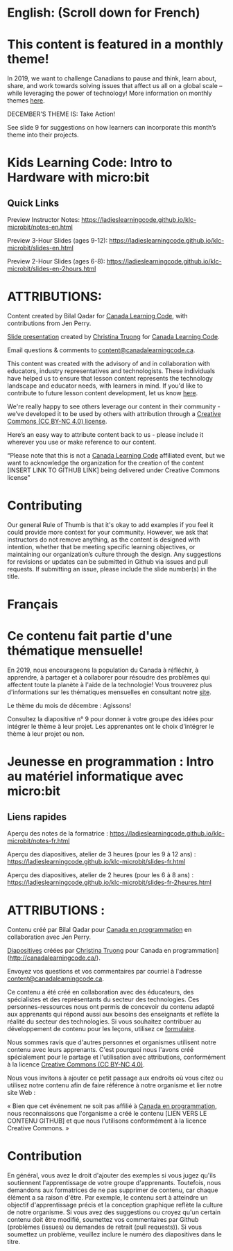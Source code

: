 # English: (Scroll down for French)
# This content is featured in a monthly theme!

In 2019, we want to challenge Canadians to pause and think, learn about, share, and work towards solving issues that affect us all on a global scale – while leveraging the power of technology!  More information on monthly themes [here](https://www.canadalearningcode.ca/code-can-change-the-world/).

DECEMBER'S THEME IS: Take Action!

See slide 9 for suggestions on how learners can incorporate this month’s theme into their projects.

# Kids Learning Code: Intro to Hardware with micro:bit

## Quick Links

Preview Instructor Notes: https://ladieslearningcode.github.io/klc-microbit/notes-en.html

Preview 3-Hour Slides (ages 9-12): https://ladieslearningcode.github.io/klc-microbit/slides-en.html

Preview 2-Hour Slides (ages 6-8): https://ladieslearningcode.github.io/klc-microbit/slides-en-2hours.html

# ATTRIBUTIONS:

Content created by Bilal Qadar for [Canada Learning Code](http://canadalearningcode.ca/), with contributions from Jen Perry.

[Slide presentation](https://github.com/ladieslearningcode/llc-slidedeck-template) created by [Christina Truong](http://christinatruong.com/) for [Canada Learning Code](http://canadalearningcode.ca/).

Email questions & comments to [content@canadalearningcode.ca](mailto:content@canadalearningcode.ca).

This content was created with the advisory of and in collaboration with educators, industry representatives and technologists. These individuals have helped us to ensure that lesson content represents the technology landscape and educator needs, with learners in mind. If you'd like to contribute to future lesson content development, let us know [here](https://docs.google.com/forms/d/e/1FAIpQLSfJ8NSMKVAmzpdn3EAymxCbDDz3XZPxyDdmtQ87GECuvXzzDQ/viewform).

We're really happy to see others leverage our content in their community - we’ve developed it to be used by others with attribution through a [Creative Commons (CC BY-NC 4.0) license](https://creativecommons.org/licenses/by-nc/4.0/).

Here’s an easy way to attribute content back to us - please include it wherever you use or make reference to our content.

“Please note that this is not a [Canada Learning Code](http://canadalearningcode.ca/) affiliated event, but we want to acknowledge the organization for the creation of the content [INSERT LINK TO GITHUB LINK] being delivered under Creative Commons license"

# Contributing

Our general Rule of Thumb is that it's okay to add examples if you feel it could provide more context for your community. However, we ask that instructors do not remove anything, as the content is designed with intention, whether that be meeting specific learning objectives, or maintaining our organization’s culture through the design.  Any suggestions for revisions or updates can be submitted in Github via issues and pull requests. If submitting an issue, please include the slide number(s) in the title.

# Français
# Ce contenu fait partie d'une thématique mensuelle!

En 2019, nous encourageons la population du Canada à réfléchir, à apprendre, à partager et à collaborer pour résoudre des problèmes qui affectent toute la planète à l'aide de la technologie! Vous trouverez plus d'informations sur les thématiques mensuelles en consultant notre [site](https://www.canadalearningcode.ca/monthly-themes/).

Le thème du mois de décembre : Agissons!

Consultez la diapositive n° 9 pour donner à votre groupe des idées pour intégrer le thème à leur projet. Les apprenantes ont le choix d'intégrer le thème à leur projet ou non.

# Jeunesse en programmation : Intro au matériel informatique avec micro:bit

## Liens rapides

Aperçu des notes de la formatrice : https://ladieslearningcode.github.io/klc-microbit/notes-fr.html

Aperçu des diapositives, atelier de 3 heures (pour les 9 à 12 ans) : https://ladieslearningcode.github.io/klc-microbit/slides-fr.html

Aperçu des diapositives, atelier de 2 heures (pour les 6 à 8 ans) : https://ladieslearningcode.github.io/klc-microbit/slides-fr-2heures.html

# ATTRIBUTIONS :

Contenu créé par Bilal Qadar pour [Canada en programmation](http://canadalearningcode.ca/) en collaboration avec Jen Perry.

[Diapositives](https://github.com/ladieslearningcode/llc-slidedeck-template) créées par [Christina Truong](http://christinatruong.com/) pour Canada en programmation](http://canadalearningcode.ca/).

Envoyez vos questions et vos commentaires par courriel à l'adresse [content@canadalearningcode.ca](mailto:content@canadalearningcode.ca).

Ce contenu a été créé en collaboration avec des éducateurs, des spécialistes et des représentants du secteur des technologies. Ces personnes-ressources nous ont permis de concevoir du contenu adapté aux apprenants qui répond aussi aux besoins des enseignants et reflète la réalité du secteur des technologies. Si vous souhaitez contribuer au développement de contenu pour les leçons, utilisez ce [formulaire](https://docs.google.com/forms/d/e/1FAIpQLSfJ8NSMKVAmzpdn3EAymxCbDDz3XZPxyDdmtQ87GECuvXzzDQ/viewform).

Nous sommes ravis que d'autres personnes et organismes utilisent notre contenu avec leurs apprenants. C'est pourquoi nous l'avons créé spécialement pour le partage et l'utilisation avec attributions, conformément à la licence [Creative Commons (CC BY-NC 4.0)](https://creativecommons.org/licenses/by-nc/4.0/).

Nous vous invitons à ajouter ce petit passage aux endroits où vous citez ou utilisez notre contenu afin de faire référence à notre organisme et lier notre site Web :

« Bien que cet événement ne soit pas affilié à [Canada en programmation](http://canadalearningcode.ca/), nous reconnaissons que l'organisme a créé le contenu [LIEN VERS LE CONTENU GITHUB] et que nous l'utilisons conformément à la licence Creative Commons. »

# Contribution

En général, vous avez le droit d'ajouter des exemples si vous jugez qu'ils soutiennent l'apprentissage de votre groupe d'apprenants. Toutefois, nous demandons aux formatrices de ne pas supprimer de contenu, car chaque élément a sa raison d'être. Par exemple, le contenu sert à atteindre un objectif d'apprentissage précis et la conception graphique reflète la culture de notre organisme.  Si vous avez des suggestions ou croyez qu'un certain contenu doit être modifié, soumettez vos commentaires par Github (problèmes (issues) ou demandes de retrait (pull requests)). Si vous soumettez un problème, veuillez inclure le numéro des diapositives dans le titre.
